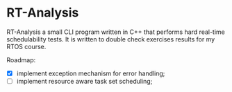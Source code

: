 # RT-Analysis
RT-Analysis a small CLI program written in C++ that performs hard real-time schedulability tests.
It is written to double check exercises results for my RTOS course.

Roadmap:
  - [x] implement exception mechanism for error handling;
  - [ ] implement resource aware task set scheduling;
